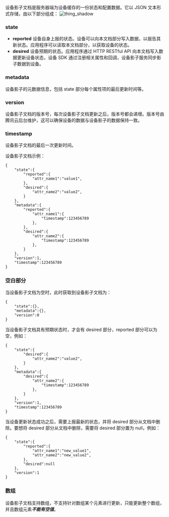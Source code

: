 [//]: # (chinagitpath:XXXXX)

设备影子文档是服务器端为设备缓存的一份状态和配置数据。它以 JSON 文本形式存储，由以下部分组成：
![thing_shadow](https://mc.qcloudimg.com/static/img/f184e69d6f0190bd6125ad5d86e1eb61/image.png)

### state
 - **reported**
设备自身上报的状态。设备可以向本文档部分写入数据，以报告其新状态。应用程序可以读取本文档部分，以获取设备的状态。
 - **desired**
设备预期的状态。应用程序通过 HTTP RESTful API 向本文档写入数据更新设备状态，设备 SDK 通过注册相关属性和回调，设备影子服务同步影子数据到设备。

### metadata
设备影子的元数据信息，包括 state 部分每个属性项的最后更新时间等。

### version
设备影子文档的版本号，每次设备影子文档更新之后，版本号都会递增。版本号由腾讯云后台维护，这可以确保设备的数据与设备影子的数据保持一致。

### timestamp
设备影子文档的最后一次更新时间。

设备影子文档示例：

```
{
	"state":{
		"reported":{
			"attr_name1":"value1",
		},
		"desired":{
			"attr_name2":"value2",
		}
	},
	"metadata":{
		"reported":{
			"attr_name1":{
				"timestamp":123456789
			},	
		},
		"desired":{
			"attr_name2":{
				"timestamp":123456789
			},		
		}
	},
	"version":1,
	"timestamp":123456789
}
```

### 空白部分

当设备影子文档为空时，此时获取到设备影子文档为：

```
{
	"state":{},
	"metadata":{},
	"version":0
}
```

当设备影子文档具有预期状态时，才会有 desired 部分，reported 部分可以为空，例如：

```
{
	"state":{
		"desired":{
			"attr_name2":"value2",
		}
	},
	"metadata":{
		"desired":{
			"attr_name2":{
				"timestamp":123456789
			},		
		}
	},
	"version":1,
	"timestamp":123456789
}
```

当设备更新状态成功之后，需要上报最新的状态，并将 desired 部分从文档中删除。要想将 desired 部分从文档中删除，需要将 desired 部分置为 null，例如：

```
{
	"state":{
		"reported":{
			"attr_name1":"new_value1",
			"attr_name2":"new_value2",
		},
		"desired":null
	},
	"version":1
}
```

### 数组

设备影子文档支持数组，不支持针对数组某个元素进行更新，只能更新整个数组，并且数组元素***不能有空值***。
